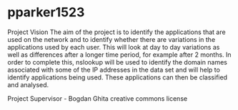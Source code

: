 # pparker1523
Project Vision
  The aim of the project is to identify the applications that are used on the network and to identify whether there are variations in the   applications used by each user. This will look at day to day variations as well as differences after a longer time period, for example     after 2 months. In order to complete this, nslookup will be used to identify the domain names associated with some of the IP addresses     in the data set and will help to identify applications being used. These applications can then be classified and analysed.


Project Supervisor - Bogdan Ghita
creative commons license
